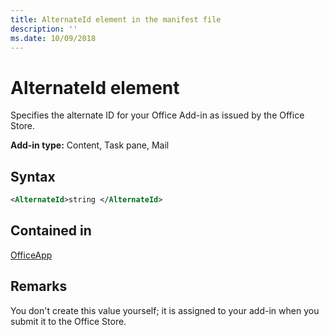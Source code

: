 ```yaml
---
title: AlternateId element in the manifest file
description: ''
ms.date: 10/09/2018
---
```


# AlternateId element

Specifies the alternate ID for your Office Add-in as issued by the Office Store.

**Add-in type:** Content, Task pane, Mail

## Syntax

```XML
<AlternateId>string </AlternateId>
```

## Contained in

[OfficeApp](officeapp.md)

## Remarks

You don't create this value yourself; it is assigned to your add-in when you submit it to the Office Store.

